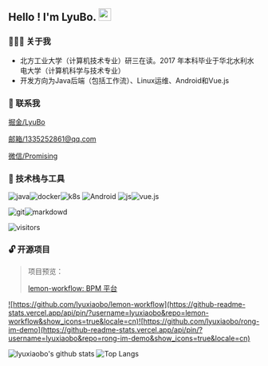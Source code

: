 <h2> Hello ! I'm LyuBo. <img src="https://github.com/souvikguria98/souvikguria98/blob/master/Hi.gif" width="25"></h2>

<h3> 👨🏻‍💻 关于我 </h3>

- 北方工业大学（计算机技术专业）研三在读。2017 年本科毕业于华北水利水电大学（计算机科学与技术专业） 
- 开发方向为Java后端（包括工作流）、Linux运维、Android和Vue.js




<h3> 💬 联系我</h3>

[掘金/LyuBo](https://juejin.cn/user/4081826328740782/posts)

[邮箱/1335252861@qq.com](mailto:1335252861@qq.com)

[微信/Promising](https://i.loli.net/2021/07/28/5oEvQ23gBGUZqP8.jpg)



<h3> 🔧 技术栈与工具</h3>

![java](https://img.shields.io/badge/java-grey?style=for-the-badge&logo=java&logoColor=white&labelColor=79b8ff)![docker](https://img.shields.io/badge/docker-grey?style=for-the-badge&logo=docker&logoColor=white&labelColor=79b8ff)![k8s](https://img.shields.io/badge/Kubernetes-grey?style=for-the-badge&logo=Kubernetes&logoColor=white&labelColor=79b8ff)
![Android](https://img.shields.io/badge/Android-grey?style=for-the-badge&logo=Android&logoColor=white&labelColor=79b8ff)
![js](https://img.shields.io/badge/JavaScript-grey?style=for-the-badge&logo=JavaScript&logoColor=white&labelColor=79b8ff)![vue.js](https://img.shields.io/badge/Vue.js-grey?style=for-the-badge&logo=Vue.js&logoColor=white&labelColor=79b8ff)

![git](https://img.shields.io/badge/Git-grey?style=for-the-badge&logo=Git&logoColor=white&labelColor=79b8ff)![markdowd](https://img.shields.io/badge/Markdown-grey?style=for-the-badge&logo=Markdown&logoColor=white&labelColor=79b8ff)

<p align="left">
<img src="https://visitor-badge.laobi.icu/badge?page_id=lyuxiaobo" alt="visitors"/>
</p>



<h3> 🔓 开源项目</h3>

> 项目预览：
> 
> [lemon-workflow: BPM 平台](https://github.com/lyuxiaobo/lemon-workflow) 

<a href="https://github.com/lyuxiaobo/lemon-workflow">![https://github.com/lyuxiaobo/lemon-workflow](https://github-readme-stats.vercel.app/api/pin/?username=lyuxiaobo&repo=lemon-workflow&show_icons=true&locale=cn)</a><a href="https://github.com/lyuxiaobo/rong-im-demo">![https://github.com/lyuxiaobo/rong-im-demo](https://github-readme-stats.vercel.app/api/pin/?username=lyuxiaobo&repo=rong-im-demo&show_icons=true&locale=cn)</a>

![lyuxiaobo's github stats](https://github-readme-stats.vercel.app/api?username=lyuxiaobo&show_icons=true&locale=cn)
![Top Langs](https://github-readme-stats.vercel.app/api/top-langs/?username=lyuxiaobo&layout=compact&locale=cn)


